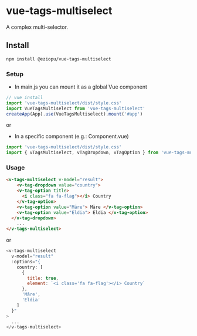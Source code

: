 # vue-tags-multiselect

A complex multi-selector.

## Install

```sh
npm install @eziopu/vue-tags-multiselect
```

### Setup

- In main.js you can mount it as a global Vue component

```js
// vue install
import 'vue-tags-multiselect/dist/style.css'
import VueTagsMultiselect from 'vue-tags-multiselect'
createApp(App).use(VueTagsMultiselect).mount('#app')
```

or

- In a specific component (e.g.: Component.vue)

```js
import 'vue-tags-multiselect/dist/style.css'
import { vTagsMultiselect, vTagDropdown, vTagOption } from 'vue-tags-multiselect'
```

### Usage

```html
<v-tags-multiselect v-model="result">
    <v-tag-dropdown value="country">
    <v-tag-option title>
      <i class="fa fa-flag"></i> Country
    </v-tag-option>
    <v-tag-option value="Māre"> Māre </v-tag-option>
    <v-tag-option value="Eldia"> Eldia </v-tag-option>
  </v-tag-dropdown>
    ...
</v-tags-multiselect>
```

or

```js
<v-tags-multiselect
  v-model="result"
  :options="{
    country: [
      {
        title: true,
        element: `<i class='fa fa-flag'></i> Country`
      },
      'Māre',
      'Eldia'
    ]
  }"
>
  ...
</v-tags-multiselect>
```
